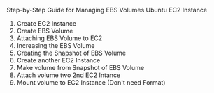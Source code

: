 Step-by-Step Guide for Managing EBS Volumes Ubuntu EC2 Instance

1. Create EC2 Instance
2. Create EBS Volume
3. Attaching EBS Volume to EC2
4. Increasing the EBS Volume
5. Creating the Snapshot of EBS Volume
6. Create another EC2 Instance
7. Make volume from Snapshot of EBS Volume
8. Attach volume two 2nd EC2 Intance
9. Mount volume to EC2 Instance (Don't need Format)